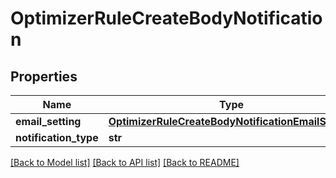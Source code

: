 # OptimizerRuleCreateBodyNotification

## Properties
Name | Type | Description | Notes
------------ | ------------- | ------------- | -------------
**email_setting** | [**OptimizerRuleCreateBodyNotificationEmailSetting**](OptimizerRuleCreateBodyNotificationEmailSetting.md) |  | [optional] 
**notification_type** | **str** |  | [required] 

[[Back to Model list]](../README.md#documentation-for-models) [[Back to API list]](../README.md#documentation-for-api-endpoints) [[Back to README]](../README.md)

